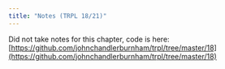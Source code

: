 ```yaml
---
title: "Notes (TRPL 18/21)"
---
```


Did not take notes for this chapter, code is here:
[https://github.com/johnchandlerburnham/trpl/tree/master/18](https://github.com/johnchandlerburnham/trpl/tree/master/18)
